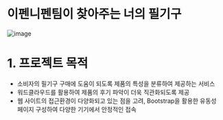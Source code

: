 # 이펜니펜팀이 찾아주는 너의 필기구
![image](https://user-images.githubusercontent.com/106059465/183614251-25fa9ab8-e8be-4b81-aff7-38325712d156.png)

# 1. 프로젝트 목적
+ 소비자의 필기구 구매에 도움이 되도록 제품의 특성을 분류하여 제공하는 서비스
+ 워드클라우드를 활용하여 제품의 후기 파악이 더욱 직관화되도록 제공
+ 웹 사이트의 접근환경이 다양화되고 있는 점을 고려, Bootstrap을 활용한 유동성 페이지 구성하여 다양한 기기에서 안정적인 접속
